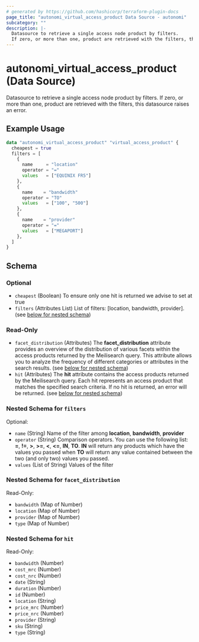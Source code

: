 ```yaml
---
# generated by https://github.com/hashicorp/terraform-plugin-docs
page_title: "autonomi_virtual_access_product Data Source - autonomi"
subcategory: ""
description: |-
  Datasource to retrieve a single access node product by filters.
  If zero, or more than one, product are retrieved with the filters, this datasource raises an error.
---
```


# autonomi_virtual_access_product (Data Source)

Datasource to retrieve a single access node product by filters.
If zero, or more than one, product are retrieved with the filters, this datasource raises an error.

## Example Usage

```terraform
data "autonomi_virtual_access_product" "virtual_access_product" {
  cheapest = true
  filters = [
    {
      name     = "location"
      operator = "="
      values   = ["EQUINIX FR5"]
    },
    {
      name    = "bandwidth"
      operator = "TO"
      values   = ["100", "500"]
    },
    {
      name    = "provider"
      operator = "="
      values   = ["MEGAPORT"]
    },
  ]
}
```

<!-- schema generated by tfplugindocs -->
## Schema

### Optional

- `cheapest` (Boolean) To ensure only one hit is returned we advise to set at true
- `filters` (Attributes List) List of filters: [location, bandwidth, provider]. (see [below for nested schema](#nestedatt--filters))

### Read-Only

- `facet_distribution` (Attributes) The **facet_distribution** attribute provides an overview of the distribution of various facets
within the access products returned by the Meilisearch query. This attribute allows you to analyze the frequency of
different categories or attributes in the search results. (see [below for nested schema](#nestedatt--facet_distribution))
- `hit` (Attributes) The **hit** attribute contains the access products returned by the Meilisearch query.
Each hit represents an access product that matches the specified search criteria.
If no hit is returned, an error will be returned. (see [below for nested schema](#nestedatt--hit))

<a id="nestedatt--filters"></a>
### Nested Schema for `filters`

Optional:

- `name` (String) Name of the filter among **location**, **bandwidth**, **provider**
- `operator` (String) Comparison operators. You can use the following list: **=**, **!=**, **>**, **>=**, **<**, **<=**, **IN**, **TO**. **IN** will return any products which have the values you passed when **TO** will return any value contained between the two (and only two) values you passed.
- `values` (List of String) Values of the filter


<a id="nestedatt--facet_distribution"></a>
### Nested Schema for `facet_distribution`

Read-Only:

- `bandwidth` (Map of Number)
- `location` (Map of Number)
- `provider` (Map of Number)
- `type` (Map of Number)


<a id="nestedatt--hit"></a>
### Nested Schema for `hit`

Read-Only:

- `bandwidth` (Number)
- `cost_mrc` (Number)
- `cost_nrc` (Number)
- `date` (String)
- `duration` (Number)
- `id` (Number)
- `location` (String)
- `price_mrc` (Number)
- `price_nrc` (Number)
- `provider` (String)
- `sku` (String)
- `type` (String)
